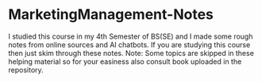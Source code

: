 # MarketingManagement-Notes
I studied this course in my 4th Semester of BS(SE) and I made some rough notes from online sources and AI chatbots.
If you are studying this course then just skim through these notes.
Note: Some topics are skipped in these helping material so for your easiness also consult book uploaded in the repository.
